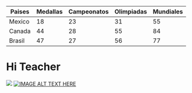 | Paises | Medallas | Campeonatos | Olimpiadas | Mundiales |
|--------|----------|-------------|------------|-----------|
| Mexico | 18       | 23          | 31         | 55        |
| Canada | 44       | 28          | 55         | 84        |
| Brasil | 47       | 27          | 56         | 77        |

# Hi Teacher
![](https://static.pexels.com/photos/266604/pexels-photo-266604.jpeg)
[![IMAGE ALT TEXT HERE](https://img.youtube.com/vi/ooHII67__Sg&index=8&list=PLFgquLnL59alW2NIFZN8aD00TCJflQb7J/0.jpg)](https://www.youtube.com/watch?v=ooHII67__Sg&index=8&list=PLFgquLnL59alW2NIFZN8aD00TCJflQb7J)
